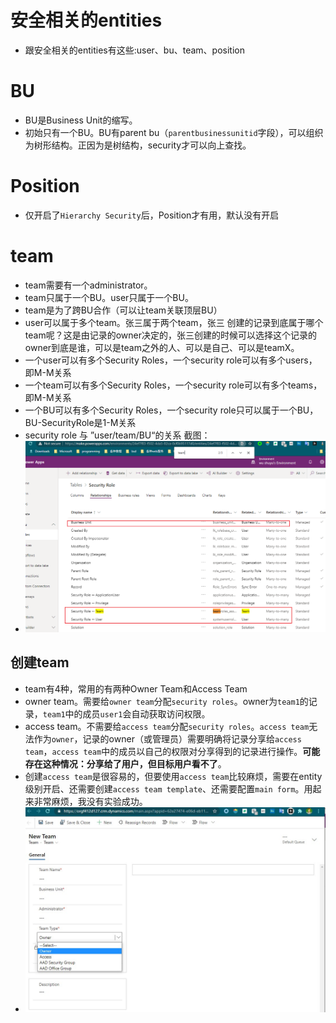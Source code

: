 # 安全相关的entities
+ 跟安全相关的entities有这些:user、bu、team、position

# BU
+ BU是Business Unit的缩写。
+ 初始只有一个BU。BU有parent bu（`parentbusinessunitid`字段），可以组织为树形结构。正因为是树结构，security才可以向上查找。

# Position
+ 仅开启了`Hierarchy Security`后，Position才有用，默认没有开启

# team
+ team需要有一个administrator。
+ team只属于一个BU。user只属于一个BU。
+ team是为了跨BU合作（可以让team关联顶层BU）
+ user可以属于多个team。张三属于两个team，张三 创建的记录到底属于哪个team呢？这是由记录的owner决定的，张三创建的时候可以选择这个记录的owner到底是谁，可以是team之外的人、可以是自己、可以是teamX。
+ 一个user可以有多个Security Roles，一个security role可以有多个users，即M-M关系
+ 一个team可以有多个Security Roles，一个security role可以有多个teams，即M-M关系
+ 一个BU可以有多个Security Roles，一个security role只可以属于一个BU，BU-SecurityRole是1-M关系
+ security role 与 ”user/team/BU“的关系 截图：
+ ![](imgs/11-securityRole-relationships.png)

## 创建team
+ team有4种，常用的有两种Owner Team和Access Team
+ owner team。需要给`owner team`分配`security roles`。owner为`team1`的记录，`team1`中的成员`user1`会自动获取访问权限。
+ access team。不需要给`access team`分配`security roles`。`access team`无法作为`owner`，记录的owner（或管理员）需要明确将记录分享给`access team`，`access team`中的成员以自己的权限对分享得到的记录进行操作。**可能存在这种情况：分享给了用户，但目标用户看不了**。
+ 创建`access team`是很容易的，但要使用`access team`比较麻烦，需要在entity级别开启、还需要创建`access team template`、还需要配置`main form`。用起来非常麻烦，我没有实验成功。
+ ![](imgs/10-new-teams.jpg)
